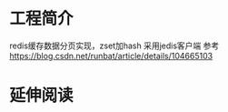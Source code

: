 # 工程简介
redis缓存数据分页实现，zset加hash
采用jedis客户端
参考 https://blog.csdn.net/runbat/article/details/104665103

# 延伸阅读

